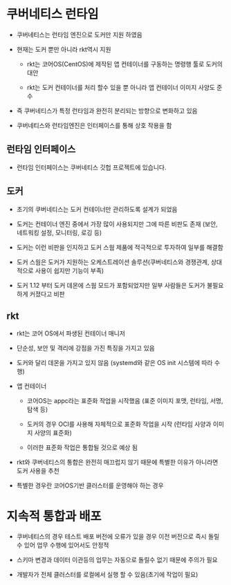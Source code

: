 # 쿠버네티스 런타임

* 쿠버네티스는 런타임 엔진으로 도커만 지원 하였음

* 현재는 도커 뿐만 아니라 rkt역시 지원

    * rkt는 코어OS(CentOS)에 제작된 앱 컨테이너를 구동하는 명령행 툴로 도커의 대안

    * rkt는 도커 컨테이너를 처리 할수 있을 뿐 아니라 앱 컨테이너 이미지 사양도 준수

* 즉 쿠버네티스가 특정 런타임과 완전히 분리되는 방향으로 변화하고 있음

* 쿠버네티스와 런타임엔진은 인터페이스를 통해 상호 작용을 함

## 런타임 인터페이스

* 런타임 인터페이스는 쿠버네티스 깃헙 프로젝트에 있습니다.

## 도커
* 초기의 쿠버네티스는 도커 컨테이너만 관리하도록 설계가 되었음

* 도커는 컨테이너 엔진 중에서 가장 많이 사용되지만 그에 따른 비판도 존재 (보안, 네트워킹 설정, 모니터링, 로깅 등)

* 도커는 이런 비판을 인지하고 도커 스웜 제품에 적극적으로 투자하여 일부를 해결함

* 도커 스웜은 도커가 지원하는 오케스트레이션 솔루션(쿠버네티스와 경쟁관계, 상대적으로 사용이 쉽지만 기능이 부족)

* 도커 1.12 부터 도커 데몬에 스웜 모드가 포함되었지만 일부 사람들은 도커가 불필요하게 커졌다고 비판

## rkt
* rkt는 코어 OS에서 파생된 컨테이너 매니저

* 단순성, 보안 및 격리에 강점을 가진 특징을 가지고 있음

* 도커와 달리 데몬을 가지고 있지 않음 (systemd와 같은 OS init 시스템에 따라 수행)

* 앱 컨테이너

  * 코어OS는 appc라는 표준화 작업을 시작했음 (표준 이미지 포맷, 런타임, 서명, 탐색 등)

  * 도커의 경우 OCI를 사용해 자체적으로 표준화 작업을 시작 (런타임 사양과 이미지 사양의 표준화)

  * 이러한 표준화 작업은 통합될 것으로 예상 됨

* rkt와 쿠버네티스의 통합은 완전히 매끄럽지 않기 때문에 특별한 이유가 아니라면 도커 사용을 추천

* 특별한 경우란 코어OS기반 클러스터를 운영해야 하는 경우

# 지속적 통합과 배포

* 쿠버네티스의 경우 테스트 배포 버전에 오류가 있을 경우 이전 버전으로 즉시 돌릴수 있어 업무 수행에 있어서도 안정적

* 스키마 변경과 데이터 이관등의 업무는 자동으로 돌릴수 없기 때문에 주의가 필요

* 개발자가 전체 클러스터를 로컬에서 실행 할 수 있음(초기에 작업이 필요)
